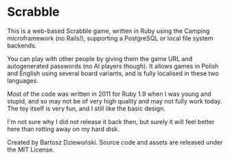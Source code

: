 # Scrabble

This is a web-based Scrabble game, written in Ruby using the Camping microframework (no Rails!),
supporting a PostgreSQL or local file system backends.

You can play with other people by giving them the game URL and autogenerated passwords (no AI
players though). It allows games in Polish and English using several board variants, and is fully
localised in these two languages.

Most of the code was written in 2011 for Ruby 1.9 when I was young and stupid, and so may not be of
very high quality and may not fully work today. The toy itself is very fun, and I still like the
basic design.

I'm not sure why I did not release it back then, but surely it will feel better here than rotting
away on my hard disk.

Created by Bartosz Dziewoński. Source code and assets are released under the MIT License.
